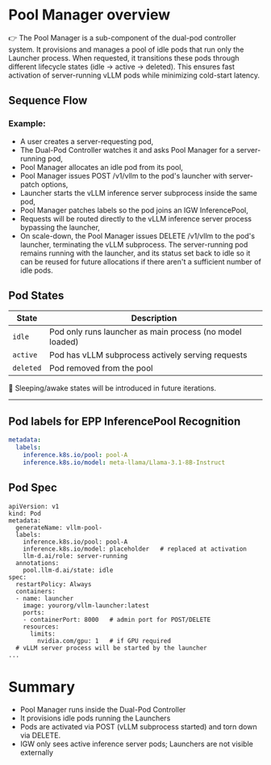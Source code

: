 # Pool Manager overview

👉 The Pool Manager is a sub-component of the dual-pod controller system. It provisions and manages a pool of idle pods that run only the Launcher process. When requested, it transitions these pods through different lifecycle states (idle → active → deleted). This ensures fast activation of server-running vLLM pods while minimizing cold-start latency.

## Sequence Flow

### Example:

- A user creates a server-requesting pod,
- The Dual-Pod Controller watches it and asks Pool Manager for a server-running pod,
- Pool Manager allocates an idle pod from its pool,
- Pool Manager issues POST /v1/vllm to the pod's launcher with server-patch options,
- Launcher starts the vLLM inference server subprocess inside the same pod,
- Pool Manager patches labels so the pod joins an IGW InferencePool,
- Requests will be routed directly to the vLLM inference server process bypassing the launcher,
- On scale-down, the Pool Manager issues DELETE /v1/vllm to the pod's launcher, terminating the vLLM subprocess. The server-running pod remains running with the launcher, and its status set back to idle so it can be reused for future allocations if there aren't a sufficient number of idle pods.

## Pod States

| State       | Description                                  |
|------------|----------------------------------------------|
| `idle`        | Pod only runs launcher as main process (no model loaded)                 |
| `active`      | Pod has vLLM subprocess actively serving requests  |
| `deleted`     | Pod removed from the pool                   |

📝 Sleeping/awake states will be introduced in future iterations.

---

## Pod labels for EPP InferencePool Recognition

```yaml
metadata:
  labels:
    inference.k8s.io/pool: pool-A
    inference.k8s.io/model: meta-llama/Llama-3.1-8B-Instruct
```

## Pod Spec

```
apiVersion: v1
kind: Pod
metadata:
  generateName: vllm-pool-
  labels:
    inference.k8s.io/pool: pool-A
    inference.k8s.io/model: placeholder   # replaced at activation
    llm-d.ai/role: server-running
  annotations:
    pool.llm-d.ai/state: idle
spec:
  restartPolicy: Always
  containers:
  - name: launcher
    image: yourorg/vllm-launcher:latest
    ports:
    - containerPort: 8000   # admin port for POST/DELETE
    resources:
      limits:
        nvidia.com/gpu: 1   # if GPU required
  # vLLM server process will be started by the launcher
...

```

# Summary

- Pool Manager runs inside the Dual-Pod Controller
- It provisions idle pods running the Launchers 
- Pods are activated via POST (vLLM subprocess started) and torn down via DELETE.
- IGW only sees active inference server pods; Launchers are not visible externally
